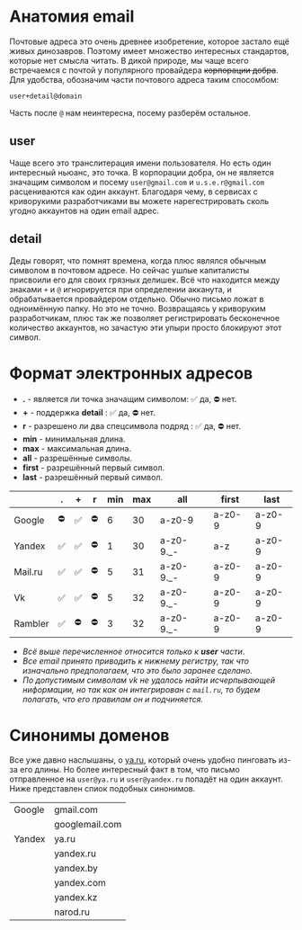 # Анатомия email

Почтовые адреса это очень древнее изобретение, которое застало ещё живых динозавров. Поэтому имеет множество интересных
стандартов, которые нет смысла читать.
В дикой природе, мы чаще всего встречаемся с почтой у популярного провайдера ~~корпорации добра~~. Для удобства,
обозначим части почтового адреса таким спосомбом:

`user+detail@domain`

Часть после `@` нам неинтересна, посему разберём остальное.

## user

Чаще всего это транслитерация имени пользователя. Но есть один интересный ньюанс, это точка.
В корпорации добра, он не является значащим символом и посему `user@gmail.com` и `u.s.e.r@gmail.com` расцениваются как
один аккаунт.
Благодаря чему, в сервисах с криворукими разработчиками вы можете нарегестрировать сколь угодно аккаунтов на один email
адрес.

## detail

Деды говорят, что помнят времена, когда плюс являлся обычным символом в почтовом адресе. Но сейчас ушлые капиталисты
присвоили его для своих грязных делишек.
Всё что находится между знаками `+` и `@` игнорируется при определении акканута, и обрабатывается провайдером отдельно.
Обычно письмо ложат в одноимённую папку. Но это не точно.
Возвращаясь у криворуким разработчикам, плюс так же позволяет регистрировать бесконечное количество аккаунтов, но
зачастую эти упыри просто блокируют этот символ.

# Формат электронных адресов

- **.** - является ли точка значащим символом: ✅ да, ⛔ нет.
- **+** - поддержка **detail** :  ✅ да, ⛔ нет.
- **r** - разрешено ли два спецсимвола подряд :  ✅ да, ⛔ нет.
- **min** - минимальная длина.
- **max** - максимальная длина.
- **all** - разрешённые символы.
- **first** - разрешённый первый символ.
- **last** - разрешённый первый символ.

|         | .  | + | r | min | max | all       | first  | last   |
|---------|----|---|---|-----|-----|-----------|--------|--------|
| Google  | ⛔️ | ✅ | ⛔ | 6   | 30  | a-z0-9    | a-z0-9 | a-z0-9 |
| Yandex  | ✅  | ✅ | ⛔ | 1   | 30  | a-z0-9._- | a-z    | a-z0-9 |
| Mail.ru | ✅  | ✅ | ⛔ | 5   | 31  | a-z0-9._- | a-z0-9 | a-z0-9 |
| Vk      | ✅  | ✅ | ⛔ | 5   | 32  | a-z0-9._- | a-z0-9 | a-z0-9 |
| Rambler | ✅  | ⛔ | ⛔ | 3   | 32  | a-z0-9._- | a-z0-9 | a-z0-9 |

- *Всё выше перечисленное относится только к **user** части*.
- *Все email принято приводить к нижнему регистру, так что изначально предполагаем, что это было заранее сделано.*
- *По допустимым символам vk не удалось найти исчерпывающей ниформации, но так как он интегрирован с `mail.ru`, то будем полагать, что его правилам он и подчиняется.*

# Синонимы доменов

Все уже давно наслышаны, о [ya.ru](ya.ru), который очень удобно пинговать из-за его длины. Но более интересный факт в
том, что письмо отправленное на `user@ya.ru` и `user@yandex.ru` попадёт на один аккаунт.
Ниже представлен спиок подобных синонимов.

|        |                |
|--------|----------------|
| Google | gmail.com      |
|        | googlemail.com |
| Yandex | ya.ru          |
|        | yandex.ru      |
|        | yandex.by      |
|        | yandex.com     |
|        | yandex.kz      |
|        | narod.ru       |
